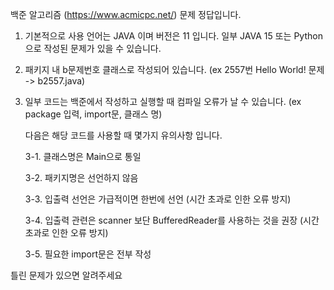 백준 알고리즘 (https://www.acmicpc.net/) 문제 정답입니다.

1. 기본적으로 사용 언어는 JAVA 이며 버전은 11 입니다. 일부 JAVA 15 또는 Python 으로 작성된 문제가 있을 수 있습니다.
2. 패키지 내 b문제번호 클래스로 작성되어 있습니다.
   (ex 2557번 Hello World! 문제 -> b2557.java)
4. 일부 코드는 백준에서 작성하고 실행할 때 컴파일 오류가 날 수 있습니다.
   (ex package 입력, import문, 클래스 명)
   
   다음은 해당 코드를 사용할 때 몇가지 유의사항 입니다.
   
   3-1. 클래스명은 Main으로 통일
   
   3-2. 패키지명은 선언하지 않음
   
   3-3. 입출력 선언은 가급적이면 한번에 선언 (시간 초과로 인한 오류 방지)
   
   3-4. 입출력 관련은 scanner 보단 BufferedReader를 사용하는 것을 권장 (시간 초과로 인한 오류 방지)
   
   3-5. 필요한 import문은 전부 작성

틀린 문제가 있으면 알려주세요
